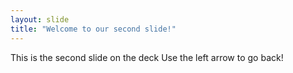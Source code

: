 ```yaml
---
layout: slide
title: "Welcome to our second slide!"
---
```

This is the second slide on the deck
Use the left arrow to go back!
